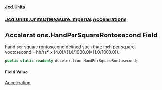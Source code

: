 #### [Jcd.Units](index.md 'index')

### [Jcd.Units.UnitsOfMeasure.Imperial](Jcd.Units.UnitsOfMeasure.Imperial.md 'Jcd.Units.UnitsOfMeasure.Imperial').[Accelerations](Accelerations.md 'Jcd.Units.UnitsOfMeasure.Imperial.Accelerations')

## Accelerations.HandPerSquareRontosecond Field

hand per square rontosecond defined such that: inch per square yoctosecond = hh/rs² ×
(4.0)/((1.0/1000.0)*(1.0/1000.0)).

```csharp
public static readonly Acceleration HandPerSquareRontosecond;
```

#### Field Value

[Acceleration](Acceleration.md 'Jcd.Units.UnitTypes.Acceleration')